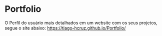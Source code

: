 # Portfolio
O Perfil do usuário mais detalhados em um website com os seus projetos, segue o site abaixo:
https://tiago-hcruz.github.io/Portfolio/
